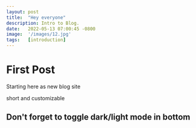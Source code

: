 ```yaml
---
layout: post
title:  "Hey everyone"
description: Intro to Blog.
date:   2022-05-13 07:00:45 -0800
image:  '/images/12.jpg'
tags:   [introduction]
---
```


# First Post

Starting here as new blog site 

short and customizable 

## Don't forget to toggle dark/light mode in bottom